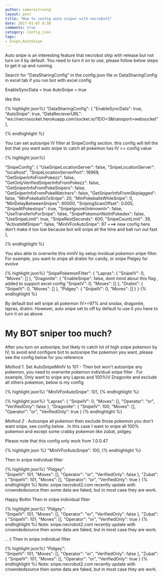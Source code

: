 ```yaml
---
author: samuraitruong
layout: post
title: "How to config auto sniper with necrobot2"
date: 2017-01-07 8:30
comments: true
category: Config.json
tags:
- Snipe,AutoSnipe
---
```


Auto snipe is an interesting feature that necrobot ship with release but not turn on it by default. You need to turn it on to use, please follow below steps to get it up and running.

Search for "DataSharingConfig" in the config.json file or DataSharingConfig in excel tab if you run bot with excel config

EnableSyncData = true AutoSnipe = true

like this


{% highlight json%} 
"DataSharingConfig": {
    "EnableSyncData": true,
    "AutoSnipe": true,
    "DataRecieverURL": "ws://necrosocket.herokuapp.com/socket.io/?EIO=3&transport=websocket"
  },

{% endhighlight %}

You can set autosnipe IV filter at SnipeConfig section. this config will tell the bot that you want auto snipe to catch all pokemon has IV >= config value


{% highlight json%} 

"SnipeConfig": {
    "UseSnipeLocationServer": false,
    "SnipeLocationServer": "localhost",
    "SnipeLocationServerPort": 16969,
    "GetSniperInfoFromPokezz": false,
    "GetOnlyVerifiedSniperInfoFromPokezz": false,
    "GetSniperInfoFromPokeSnipers": false,
    "GetSniperInfoFromPokeWatchers": false,
    "GetSniperInfoFromSkiplagged": false,
    "MinPokeballsToSnipe": 20,
    "MinPokeballsWhileSnipe": 0,
    "MinDelayBetweenSnipes": 60000,
    "SnipingScanOffset": 0.005,
    "SnipeAtPokestops": true,
    "SnipeIgnoreUnknownIv": false,
    "UseTransferIvForSnipe": false,
    "SnipePokemonNotInPokedex": false,
    "UseSnipeLimit": true,
    "SnipeRestSeconds": 600,
    "SnipeCountLimit": 39,
    "ActivateMSniper": false,
    "MinIVForAutoSnipe": 97 ===> new config here. don't make it too low because bot will snipe all the time and ball run out fast
  },

{% endhighlight %}

You also able to overwrite this minIV by  setup invidiual pokemon snipe filter. For example, you want to snipe all dratini for candy, or snipe Pidgey for evolve

{% highlight json%} 
"SnipePokemonFilter": {
    "Lapras": {
      "SnipeIV": 0,
      "Moves": []
    },
    "Dragonite": {
      "EnableSnipe": false, dont mind about this flag , added to support excel config
      "SnipeIV": 0,
      "Moves": []
    },
    "Dratini": {
      "SnipeIV": 0,
      "Moves": []
    },
    "Pidgey": {
      "SnipeIV": 0,
      "Moves": []
    }
  }
{% endhighlight %}


By default bot will snipe all pokemon IV>=97% and snolax, dragonite, lapras, dratini. However, auto snipe set to off by default to use it you have to turn it on as above.


# My BOT sniper too much?
After you turn on autosnipe, bot likely to catch lot of high snipe pokemon by IV, to avoid and configure bot to autosnipe the pokemon you want, please see the config below for you reference

*Method 1*. Set AutoSnipeMinIV to 101 - Then bot won't autosnipe any pokemon, you need to overwrite pokemon individual snipe filter . For example, Only want to snipe any Lapras and 100%IV Dragonite and exclude all others pokemon, below is my config

{% highlight json%} 
"MinIVForAutoSnipe": 101,
{% endhighlight %}

{% highlight json%} 
 "Lapras": {
      "SnipeIV": 0,
      "Moves": [],
      "Operator": "or",
      "VerifiedOnly": false
    },
    "Dragonite": {
      "SnipeIV": 100,
      "Moves": [],
      "Operator": "or",
      "VerifiedOnly": true
    }
{% endhighlight %}

*Method 2* : Autosnipe all pokemon then exclude those pokemon you don't want snipe, see config below . In this case I want to snipe all 100% pokemon and except some crabby pokemon like zubat, pidgey.

Please note that this config only work from 1.0.0.47

{% highlight json %} 
"MinIVForAutoSnipe": 100,
{% endhighlight %}

Then in snipe individual filter

{% highlight json%} 
"Pidgey":  
      "SnipeIV": 101,
      "Moves": [],
      "Operator": "or",
      "VerifiedOnly": false
    },
    "Zubat": {
      "SnipeIV": 101,
      "Moves": [],
      "Operator": "or",
      "VerifiedOnly": true
    }
    {% endhighlight %}
Note: snipe.necrobot2.com recently update with crowndedsource then some data are faked, but in most case they are work.



Happy Bottin
Then in snipe individual filter

{% highlight json%} 
"Pidgey":  
      "SnipeIV": 101,
      "Moves": [],
      "Operator": "or",
      "VerifiedOnly": false
    },
    "Zubat": {
      "SnipeIV": 101,
      "Moves": [],
      "Operator": "or",
      "VerifiedOnly": true
    }
    {% endhighlight %}
Note: snipe.necrobot2.com recently update with crowndedsource then some data are faked, but in most case they are work.

 .. :)
 Then in snipe individual filter

{% highlight json%} 
"Pidgey":  
      "SnipeIV": 101,
      "Moves": [],
      "Operator": "or",
      "VerifiedOnly": false
    },
    "Zubat": {
      "SnipeIV": 101,
      "Moves": [],
      "Operator": "or",
      "VerifiedOnly": true
    }
    {% endhighlight %}
Note: snipe.necrobot2.com recently update with crowndedsource then some data are faked, but in most case they are work.


